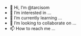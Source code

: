 - 👋 Hi, I’m @tarcisom
- 👀 I’m interested in ...
- 🌱 I’m currently learning ...
- 💞️ I’m looking to collaborate on ...
- 📫 How to reach me ...

<!---
tarcisom/tarcisom is a ✨ special ✨ repository because its `README.md` (this file) appears on your GitHub profile.
You can click the Preview link to take a look at your changes.
--->
